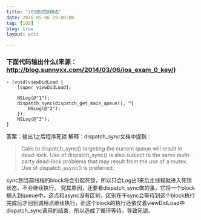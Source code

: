 ```yaml
---
title: "iOS面试题精选"
date: 2016-05-06 19:00:00
tag: [iOS]
blog: true
layout: post

---
```


### 下面代码输出什么(来源：http://blog.sunnyxx.com/2014/03/06/ios_exam_0_key/)
```
- (void)viewDidLoad {
    [super viewDidLoad];

    NSLog(@"1");
    dispatch_sync(dispatch_get_main_queue(), ^{
        NSLog(@"2");
    });
    NSLog(@"3");
}
```

答案：输出1之后程序死锁
解释：dispatch_sync文档中提到：
> Calls to dispatch_sync() targeting the current queue will result in dead-lock. Use of dispatch_sync() is also subject to the same multi-party dead-lock problems that may result from the use of a mutex. Use of dispatch_async() is preferred.

sync到当前线程的block将会引起死锁，所以只会Log出1来后主线程就进入死锁状态，不会继续执行。
究其原因，还要看dispatch_sync做的事，它将一个block插入到queue中，这点和async没有区别，区别在于sync会等待到这个block执行完成后才回到调用点继续执行，而这个block的执行还依仗着viewDidLoad中dispatch_sync调用的结束，所以造成了循环等待，导致死锁。